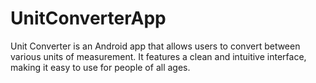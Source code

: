 # UnitConverterApp
 
Unit Converter is an Android app that allows users to convert between various units of measurement. It features a clean and intuitive interface, making it easy to use for people of all ages.


